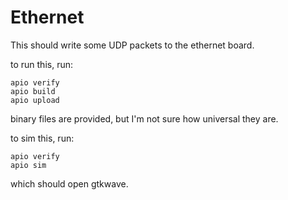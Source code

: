 # Ethernet
This should write some UDP packets to the ethernet board.

to run this, run:
```
apio verify
apio build
apio upload
```
binary files are provided, but I'm not sure how universal they are.


to sim this, run:
```
apio verify
apio sim
```
which should open gtkwave.
